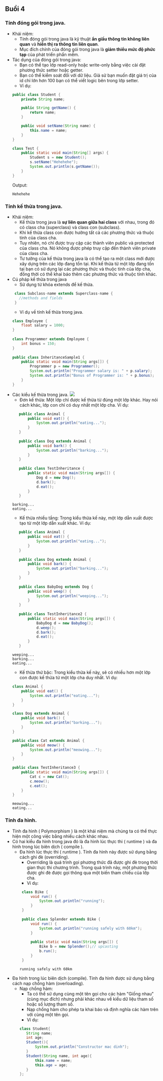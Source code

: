 ## Buổi 4
### Tính đóng gói trong java.
- Khái niệm: 
    - Tính đóng gói trong java là kỹ thuật **ẩn giấu thông tin không liên quan** và **hiển thị ra thông tin liên quan**.
    - Mục đích chính của đóng gói trong java là **giảm thiểu mức độ phức tạp** của phát triển phẩn mềm.
- Tác dụng của đóng gói trong java:
    - Bạn có thể tạo lớp read-only hoặc write-only bằng việc cài đặt phương thức setter hoặc getter.
    - Bạn có thể kiểm soát đối với dữ liệu. Giả sử bạn muốn đặt giá trị của id chỉ lớn hơn 100 bạn có thể viết logic bên trong lớp setter.
    - Ví dụ:
    ```Java
    public class Student {
        private String name;
    
        public String getName() {
            return name;
        }
    
        public void setName(String name) {
            this.name = name;
        }
    }

    class Test {
        public static void main(String[] args) {
            Student s = new Student();
            s.setName("Hehehehe");
            System.out.println(s.getName());
        }
    }
    ```
    Output:
    ```
    Hehehehe
    ```
### Tính kế thừa trong java.
 - Khái niệm: 
   - Kế thừa trong java là **sự liên quan giữa hai class** với nhau, trong đó có class cha (superclass) và class con (subclass).
   - Khi kế thừa class con được hưởng tất cả các phương thức và thuộc tính của class cha.
   - Tuy nhiên, nó chỉ được truy cập các thành viên public và protected của class cha. Nó không được phép truy cập đến thành viên private của class cha.
   - Tư tưởng của kế thừa trong java là có thể tạo ra một class mới được xây dựng trên các lớp đang tồn tại. Khi kế thừa từ một lớp đang tồn tại bạn có sử dụng lại các phương thức và thuộc tính của lớp cha, đồng thời có thể khai báo thêm các phương thức và thuộc tính khác.
 - Cú pháp kế thừa trong java
   - Sử dụng từ khóa extends để kế thừa.
   ```Java
    class Subclass-name extends Superclass-name {  
      //methods and fields
    }  
   ```
   - Ví dụ về tính kế thừa trong java.
   ```Java
   class Employee {
       float salary = 1000;
   }
    
   class Programmer extends Employee {
       int bonus = 150;
   }
    
   public class InheritanceSample1 {
       public static void main(String args[]) {
           Programmer p = new Programmer();
           System.out.println("Programmer salary is: " + p.salary);
           System.out.println("Bonus of Programmer is: " + p.bonus);
       }
   }
   ```
 - Các kiểu kế thừa trong java.
 ![](https://viettuts.vn/images/java/cac-kieu-ke-thua.jpg)
   - Đơn kế thừa: Một lớp chỉ được kế thừa từ đúng một lớp khác. Hay nói cách khác, lớp con chỉ có duy nhất một lớp cha.
   Ví dụ:
   ```Java
      public class Animal {
          public void eat() {
              System.out.println("eating...");
          }
      }
      
      public class Dog extends Animal {
          public void bark() {
              System.out.println("barking...");
          }
      }
      
      public class TestInheritance {
          public static void main(String args[]) {
              Dog d = new Dog();
              d.bark();
              d.eat();
          }
      }
   ```
   ```
   barking...
   eating...
   ```
   - Kế thừa nhiều tầng: Trong kiểu thừa kế này, một lớp dẫn xuất được tạo từ một lớp dẫn xuất khác.
   Ví dụ:
   ```Java
      public class Animal {
          public void eat() {
              System.out.println("eating...");
          }
      }
      
      public class Dog extends Animal {
          public void bark() {
              System.out.println("barking...");
          }
      }
      
      public class BabyDog extends Dog {
          public void weep() {
              System.out.println("weeping...");
          }
      }
      
      public class TestInheritance2 {
          public static void main(String args[]) {
              BabyDog d = new BabyDog();
              d.weep();
              d.bark();
              d.eat();
          }
      }
   ```
   ```
   weeping...
   barking...
   eating...
   ```
   - Kế thừa thứ bậc: Trong kiểu thừa kế này, sẽ có nhiều hơn một lớp con được kế thừa từ một lớp cha duy nhất.
   Ví dụ:   
    ```Java
    class Animal {
        public void eat() {
            System.out.println("eating...");
        }
    }
    
    class Dog extends Animal {
        public void bark() {
            System.out.println("barking...");
        }
    }
    
    public class Cat extends Animal {
        public void meow() {
            System.out.println("meowing...");
        }
    }
    
    public class TestInheritance3 {
        public static void main(String args[]) {
            Cat c = new Cat();
            c.meow();
            c.eat();
        }
    }
    ```
    ```
    meowing...
    eating...  
    ```
### Tính đa hình.
 - Tính đa hình ( Polymorphism ) là một khái niệm mà chúng ta có thể thực hiện một công việc bằng nhiều cách khác nhau.
 - Có hai kiểu đa hình trong java đó là đa hình lúc thực thi ( runtime ) và đa hình trong lúc biên dịch ( compile ).
   - Đa hình lúc thực thi ( runtime ). Tính đa hình này được sử dụng bằng cách ghi đè (overriding).
     - Overriding là quá trình gọi phương thức đã được ghi đè trong thời gian thực thi chương trình. Trong quá trình này, một phương thức được ghi đè được gọi thông qua một biến tham chiếu của lớp cha.
     - Ví dụ:
     ```Java
      class Bike {
          void run() {
              System.out.println("running");
          }
      }
      
      public class Splender extends Bike {
          void run() {
              System.out.println("running safely with 60km");
          }
      
          public static void main(String args[]) {
              Bike b = new Splender();// upcasting
              b.run();
          }
      }
     ```
     ```
     running safely with 60km
     ```
 - Đa hình trong lúc biên dịch (compile). Tính đa hình được sử dụng bằng cách nạp chồng hàm (overloading).
   - Nạp chồng hàm:
     - Ta có thể sử dụng cùng một tên gọi cho các hàm "Giống nhau" (cùng mục đích) nhưng phải khác nhau về kiểu dữ liệu tham số hoặc số lượng tham số.
     - Nạp chồng hàm cho phép ta khai báo và định nghĩa các hàm trên với cùng một tên gọi.
     - Ví dụ:
      ```Java
      class Student{
         String name;
         int age;
         Student(){
             System.out.println("Constructor mac dinh");
         }
         Student(String name, int age){
             this.name = name;
             this.age = age;
         }
      };
      ```


